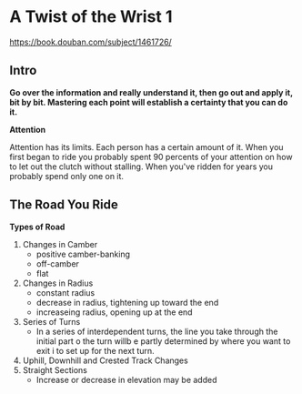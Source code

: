 # A Twist of the Wrist 1

https://book.douban.com/subject/1461726/

## Intro

**Go over the information and really understand it, then go out and apply it, bit by bit. Mastering each point will establish a certainty that you can do it.**

**Attention**

Attention has its limits. Each person has a certain amount of it. When you first began to ride you probably spent 90 percents of your attention on how to let out the clutch without stalling. When you've ridden for years you probably spend only one on it.

## The Road You Ride

**Types of Road**

1. Changes in Camber
   - positive camber-banking
   - off-camber
   - flat
2. Changes in Radius
   - constant radius
   - decrease in radius, tightening up toward the end
   - increaseing radius, opening up at the end
3. Series of Turns
   - In a series of interdependent turns, the line you take through the initial part o the turn willb e partly determined by where you want to exit i to set up for the next turn.
4. Uphill, Downhill and Crested Track Changes
5. Straight Sections
   - Increase or decrease in elevation may be added

